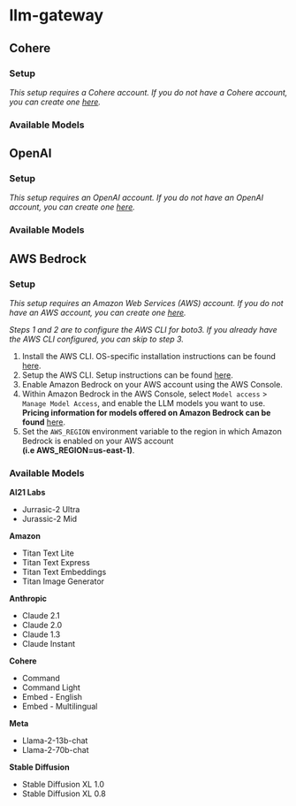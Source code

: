 # llm-gateway

## Cohere

### Setup

*This setup requires a Cohere account. If you do not have a Cohere account, you can create one [here](https://cohere.ai/).*

### Available Models



## OpenAI

### Setup

*This setup requires an OpenAI account. If you do not have an OpenAI account, you can create one [here](https://beta.openai.com/).*

### Available Models





## AWS Bedrock

### Setup

*This setup requires an Amazon Web Services (AWS) account. If you do not have an AWS account, you can create one [here](https://aws.amazon.com/).*

*Steps 1 and 2 are to configure the AWS CLI for boto3. If you already have the AWS CLI configured, you can skip to step 3.*

1. Install the AWS CLI. OS-specific installation instructions can be found [here](https://docs.aws.amazon.com/cli/latest/userguide/install-cliv2.html).
2. Setup the AWS CLI. Setup instructions can be found [here](https://docs.aws.amazon.com/cli/latest/userguide/cli-configure-quickstart.html#cli-configure-quickstart-config).
3. Enable Amazon Bedrock on your AWS account using the AWS Console.
4. Within Amazon Bedrock in the AWS Console, select `Model access` > `Manage Model Access`, and enable the LLM models you want to use. </br> **Pricing information for models offered on Amazon Bedrock can be found** [here](https://aws.amazon.com/bedrock/pricing/).
5. Set the `AWS_REGION` environment variable to the region in which Amazon Bedrock is enabled on your AWS account </br> **(i.e AWS_REGION=us-east-1)**.

### Available Models

**AI21 Labs**
- Jurrasic-2 Ultra
- Jurassic-2 Mid

**Amazon**
- Titan Text Lite
- Titan Text Express
- Titan Text Embeddings
- Titan Image Generator

**Anthropic**
- Claude 2.1
- Claude 2.0
- Claude 1.3
- Claude Instant

**Cohere**
- Command
- Command Light
- Embed - English
- Embed - Multilingual

**Meta**
- Llama-2-13b-chat
- Llama-2-70b-chat

**Stable Diffusion**
- Stable Diffusion XL 1.0
- Stable Diffusion XL 0.8
